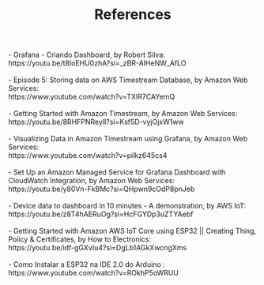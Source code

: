 <!DOCTYPE html>
<html lang="en-US">
<head>
<meta charset="UTF-8">
</head>
<body>
<header>
  <h1>References</h1>
</header>
<main>
  <section>
    <p>
      - Grafana - Criando Dashboard, by Robert Silva: <br> https://youtu.be/t8IoEHU0zhA?si=_zBR-AIHeNW_AfLO <br> <br>
      - Episode 5: Storing data on AWS Timestream Database, by Amazon Web Services:<br> https://www.youtube.com/watch?v=TXIR7CAYemQ <br><br>
      - Getting Started with Amazon Timestream, by Amazon Web Services: <br>https://youtu.be/8RHFPNReylI?si=Ksf5D-vyjOjxW1ww <br><br>
      - Visualizing Data in Amazon Timestream using Grafana, by Amazon Web Services: <br>https://www.youtube.com/watch?v=pilkz645cs4 <br><br>
      - Set Up an Amazon Managed Service for Grafana Dashboard with CloudWatch Integration, by Amazon Web Services: <br>https://youtu.be/y80Vn-FkBMc?si=QHpwn9cOdP8pnJeb <br><br>
      - Device data to dashboard in 10 minutes - A demonstration, by AWS IoT: <br>https://youtu.be/z8T4hAERuOg?si=HcFGYDp3uZTYAebf <br><br>
      - Getting Started with Amazon AWS IoT Core using ESP32 || Creating Thing, Policy & Certificates, by How to Electronics:<br> https://youtu.be/idf-gGXvIu4?si=DgLb1AGkXwcngXms <br><br>
       - Como Instalar a ESP32 na IDE 2.0 do Arduino :<br> https://www.youtube.com/watch?v=ROkhP5oWRUU
    </p>
  </section>
</main>
</body>
</html>
